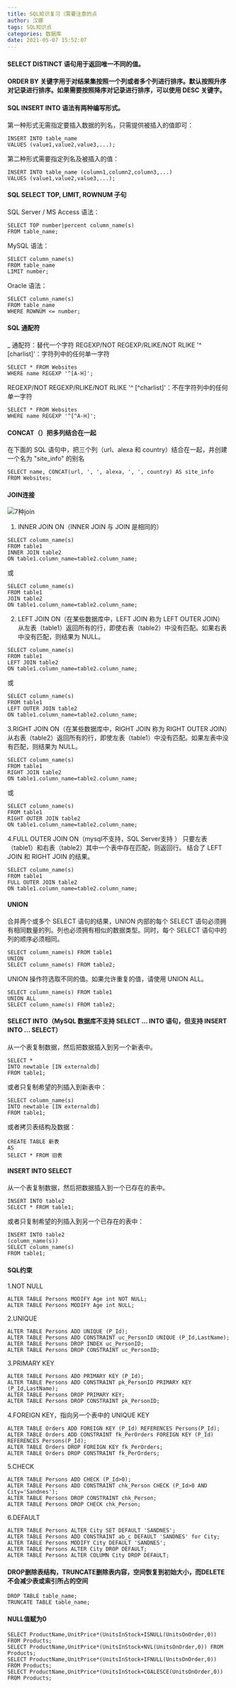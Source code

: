```yaml
---
title: SQL知识复习（需要注意的点
author: 汉娜
tags: SQL知识点
categories: 数据库
date: 2021-05-07 15:52:07
---
```



#### SELECT DISTINCT 语句用于返回唯一不同的值。


#### ORDER BY 关键字用于对结果集按照一个列或者多个列进行排序。默认按照升序对记录进行排序。如果需要按照降序对记录进行排序，可以使用 DESC 关键字。


#### SQL INSERT INTO 语法有两种编写形式。
第一种形式无需指定要插入数据的列名，只需提供被插入的值即可：
```
INSERT INTO table_name
VALUES (value1,value2,value3,...);
```
第二种形式需要指定列名及被插入的值：
```
INSERT INTO table_name (column1,column2,column3,...)
VALUES (value1,value2,value3,...);
```


#### SQL SELECT TOP, LIMIT, ROWNUM 子句
SQL Server / MS Access 语法：
```
SELECT TOP number|percent column_name(s)
FROM table_name;
```
MySQL 语法：
```
SELECT column_name(s)
FROM table_name
LIMIT number;
```
Oracle 语法：
```
SELECT column_name(s)
FROM table_name
WHERE ROWNUM <= number;
```


#### SQL 通配符
_ 通配符：替代一个字符
REGEXP/NOT REGEXP/RLIKE/NOT RLIKE '^ [charlist]'：字符列中的任何单一字符
```
SELECT * FROM Websites
WHERE name REGEXP '^[A-H]';
```
REGEXP/NOT REGEXP/RLIKE/NOT RLIKE '^ [^charlist]'：不在字符列中的任何单一字符
```
SELECT * FROM Websites
WHERE name REGEXP '^[^A-H]';
```


#### CONCAT（）把多列结合在一起
在下面的 SQL 语句中，把三个列（url、alexa 和 country）结合在一起，并创建一个名为 "site_info" 的别名
```
SELECT name, CONCAT(url, ', ', alexa, ', ', country) AS site_info
FROM Websites;
```


#### JOIN连接
![7种join](/images/sql_join.png)
1. INNER JOIN ON（INNER JOIN 与 JOIN 是相同的）
```
SELECT column_name(s)
FROM table1
INNER JOIN table2
ON table1.column_name=table2.column_name;
```
或
```
SELECT column_name(s)
FROM table1
JOIN table2
ON table1.column_name=table2.column_name;
```
2. LEFT JOIN ON（在某些数据库中，LEFT JOIN 称为 LEFT OUTER JOIN）
从左表（table1）返回所有的行，即使右表（table2）中没有匹配。如果右表中没有匹配，则结果为 NULL。
```
SELECT column_name(s)
FROM table1
LEFT JOIN table2
ON table1.column_name=table2.column_name;
```
或
```
SELECT column_name(s)
FROM table1
LEFT OUTER JOIN table2
ON table1.column_name=table2.column_name;
```
3.RIGHT JOIN ON（在某些数据库中，RIGHT JOIN 称为 RIGHT OUTER JOIN）
从右表（table2）返回所有的行，即使左表（table1）中没有匹配。如果左表中没有匹配，则结果为 NULL。
```
SELECT column_name(s)
FROM table1
RIGHT JOIN table2
ON table1.column_name=table2.column_name;
```
或
```
SELECT column_name(s)
FROM table1
RIGHT OUTER JOIN table2
ON table1.column_name=table2.column_name;
```
4.FULL OUTER JOIN ON（mysql不支持，SQL Server支持 ）
只要左表（table1）和右表（table2）其中一个表中存在匹配，则返回行。
结合了 LEFT JOIN 和 RIGHT JOIN 的结果。
```
SELECT column_name(s)
FROM table1
FULL OUTER JOIN table2
ON table1.column_name=table2.column_name;
```


#### UNION
合并两个或多个 SELECT 语句的结果，UNION 内部的每个 SELECT 语句必须拥有相同数量的列。列也必须拥有相似的数据类型。同时，每个 SELECT 语句中的列的顺序必须相同。
```
SELECT column_name(s) FROM table1
UNION
SELECT column_name(s) FROM table2;
```
UNION 操作符选取不同的值。如果允许重复的值，请使用 UNION ALL。
```
SELECT column_name(s) FROM table1
UNION ALL
SELECT column_name(s) FROM table2;
```


#### SELECT INTO（MySQL 数据库不支持 SELECT ... INTO 语句，但支持 INSERT INTO ... SELECT）
从一个表复制数据，然后把数据插入到另一个新表中。
```
SELECT *
INTO newtable [IN externaldb]
FROM table1;
```
或者只复制希望的列插入到新表中：
```
SELECT column_name(s)
INTO newtable [IN externaldb]
FROM table1;
```
或者拷贝表结构及数据：
```
CREATE TABLE 新表
AS
SELECT * FROM 旧表 
```


#### INSERT INTO SELECT
从一个表复制数据，然后把数据插入到一个已存在的表中。
```
INSERT INTO table2
SELECT * FROM table1;
```
或者只复制希望的列插入到另一个已存在的表中：
```
INSERT INTO table2
(column_name(s))
SELECT column_name(s)
FROM table1;
```


#### SQL约束
1.NOT NULL
```
ALTER TABLE Persons MODIFY Age int NOT NULL;
ALTER TABLE Persons MODIFY Age int NULL;
```
2.UNIQUE
```
ALTER TABLE Persons ADD UNIQUE (P_Id);
ALTER TABLE Persons ADD CONSTRAINT uc_PersonID UNIQUE (P_Id,LastName);
ALTER TABLE Persons DROP INDEX uc_PersonID;
ALTER TABLE Persons DROP CONSTRAINT uc_PersonID;
```
3.PRIMARY KEY
```
ALTER TABLE Persons ADD PRIMARY KEY (P_Id);
ALTER TABLE Persons ADD CONSTRAINT pk_PersonID PRIMARY KEY (P_Id,LastName);
ALTER TABLE Persons DROP PRIMARY KEY;
ALTER TABLE Persons DROP CONSTRAINT pk_PersonID;
```
4.FOREIGN KEY，指向另一个表中的 UNIQUE KEY
```
ALTER TABLE Orders ADD FOREIGN KEY (P_Id) REFERENCES Persons(P_Id);
ALTER TABLE Orders ADD CONSTRAINT fk_PerOrders FOREIGN KEY (P_Id) REFERENCES Persons(P_Id);
ALTER TABLE Orders DROP FOREIGN KEY fk_PerOrders;
ALTER TABLE Orders DROP CONSTRAINT fk_PerOrders;
```
5.CHECK
```
ALTER TABLE Persons ADD CHECK (P_Id>0);
ALTER TABLE Persons ADD CONSTRAINT chk_Person CHECK (P_Id>0 AND City='Sandnes');
ALTER TABLE Persons DROP CONSTRAINT chk_Person;
ALTER TABLE Persons DROP CHECK chk_Person;
```
6.DEFAULT
```
ALTER TABLE Persons ALTER City SET DEFAULT 'SANDNES';
ALTER TABLE Persons ADD CONSTRAINT ab_c DEFAULT 'SANDNES' for City;
ALTER TABLE Persons MODIFY City DEFAULT 'SANDNES';
ALTER TABLE Persons ALTER City DROP DEFAULT;
ALTER TABLE Persons ALTER COLUMN City DROP DEFAULT;
```


#### DROP删除表结构，TRUNCATE删除表内容，空间恢复到初始大小，而DELETE不会减少表或索引所占的空间
```
DROP TABLE table_name;
TRUNCATE TABLE table_name;
```


#### NULL值赋为0
```
SELECT ProductName,UnitPrice*(UnitsInStock+ISNULL(UnitsOnOrder,0)) FROM Products;
SELECT ProductName,UnitPrice*(UnitsInStock+NVL(UnitsOnOrder,0)) FROM Products;
SELECT ProductName,UnitPrice*(UnitsInStock+IFNULL(UnitsOnOrder,0)) FROM Products;
SELECT ProductName,UnitPrice*(UnitsInStock+COALESCE(UnitsOnOrder,0)) FROM Products;
```

